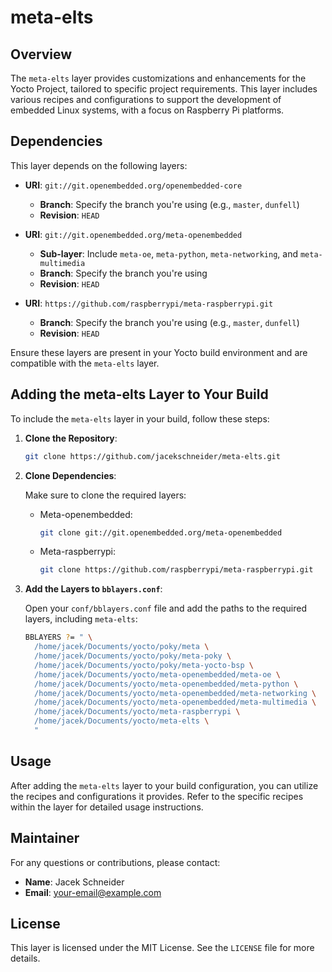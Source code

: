 # meta-elts

## Overview

The `meta-elts` layer provides customizations and enhancements for the Yocto Project, tailored to specific project requirements. This layer includes various recipes and configurations to support the development of embedded Linux systems, with a focus on Raspberry Pi platforms.

## Dependencies

This layer depends on the following layers:

- **URI**: `git://git.openembedded.org/openembedded-core`
  - **Branch**: Specify the branch you're using (e.g., `master`, `dunfell`)
  - **Revision**: `HEAD`

- **URI**: `git://git.openembedded.org/meta-openembedded`
  - **Sub-layer**: Include `meta-oe`, `meta-python`, `meta-networking`, and `meta-multimedia`
  - **Branch**: Specify the branch you're using
  - **Revision**: `HEAD`

- **URI**: `https://github.com/raspberrypi/meta-raspberrypi.git`
  - **Branch**: Specify the branch you're using (e.g., `master`, `dunfell`)
  - **Revision**: `HEAD`

Ensure these layers are present in your Yocto build environment and are compatible with the `meta-elts` layer.

## Adding the meta-elts Layer to Your Build

To include the `meta-elts` layer in your build, follow these steps:

1. **Clone the Repository**:

   ```bash
   git clone https://github.com/jacekschneider/meta-elts.git
   ```

2. **Clone Dependencies**:

   Make sure to clone the required layers:
   - Meta-openembedded:
     ```bash
     git clone git://git.openembedded.org/meta-openembedded
     ```
   - Meta-raspberrypi:
     ```bash
     git clone https://github.com/raspberrypi/meta-raspberrypi.git
     ```

3. **Add the Layers to `bblayers.conf`**:

   Open your `conf/bblayers.conf` file and add the paths to the required layers, including `meta-elts`:

   ```bash
   BBLAYERS ?= " \
     /home/jacek/Documents/yocto/poky/meta \
     /home/jacek/Documents/yocto/poky/meta-poky \
     /home/jacek/Documents/yocto/poky/meta-yocto-bsp \
     /home/jacek/Documents/yocto/meta-openembedded/meta-oe \
     /home/jacek/Documents/yocto/meta-openembedded/meta-python \
     /home/jacek/Documents/yocto/meta-openembedded/meta-networking \
     /home/jacek/Documents/yocto/meta-openembedded/meta-multimedia \
     /home/jacek/Documents/yocto/meta-raspberrypi \
     /home/jacek/Documents/yocto/meta-elts \
     "
   ```

## Usage

After adding the `meta-elts` layer to your build configuration, you can utilize the recipes and configurations it provides. Refer to the specific recipes within the layer for detailed usage instructions.

## Maintainer

For any questions or contributions, please contact:

- **Name**: Jacek Schneider
- **Email**: [your-email@example.com](mailto:your-email@example.com)

## License

This layer is licensed under the MIT License. See the `LICENSE` file for more details.

